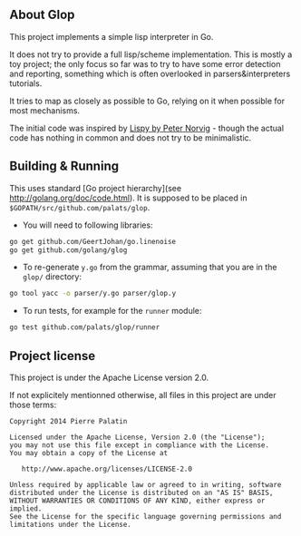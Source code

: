About Glop
----------
This project implements a simple lisp interpreter in Go.

It does not try to provide a full lisp/scheme implementation. This is mostly a toy project; the only focus so far was to try to have some error detection and reporting, something which is often overlooked in parsers&interpreters tutorials.

It tries to map as closely as possible to Go, relying on it when possible for most mechanisms.

The initial code was inspired by [Lispy by Peter Norvig](http://norvig.com/lispy.html) - though the actual code has nothing in common and does not try to be minimalistic.

Building & Running
------------------
This uses standard [Go project hierarchy](see http://golang.org/doc/code.html). It is supposed to be placed in `$GOPATH/src/github.com/palats/glop`.

* You will need to following libraries:
```bash
go get github.com/GeertJohan/go.linenoise
go get github.com/golang/glog
```

* To re-generate `y.go` from the grammar, assuming that you are in the `glop/` directory:
```bash
go tool yacc -o parser/y.go parser/glop.y
```

* To run tests, for example for the `runner` module:
```bash
go test github.com/palats/glop/runner
```

Project license
---------------
This project is under the Apache License version 2.0.

If not explicitely mentionned otherwise, all files in this project are under those terms:

    Copyright 2014 Pierre Palatin

    Licensed under the Apache License, Version 2.0 (the "License");
    you may not use this file except in compliance with the License.
    You may obtain a copy of the License at

       http://www.apache.org/licenses/LICENSE-2.0

    Unless required by applicable law or agreed to in writing, software
    distributed under the License is distributed on an "AS IS" BASIS,
    WITHOUT WARRANTIES OR CONDITIONS OF ANY KIND, either express or implied.
    See the License for the specific language governing permissions and
    limitations under the License.

